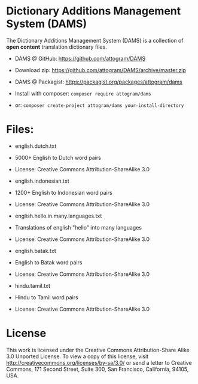 
Dictionary Additions Management System (DAMS)
====

The Dictionary Additions Management System (DAMS) is a collection 
of **open content** translation dictionary files.

* DAMS @ GitHub: https://github.com/attogram/DAMS
 * Download zip: https://github.com/attogram/DAMS/archive/master.zip
 
* DAMS @ Packagist: https://packagist.org/packages/attogram/dams
 * Install with composer: `composer require attogram/dams`
  * or: `composer create-project attogram/dams your-install-directory`

Files:
====

* english.dutch.txt
 * 5000+ English to Dutch word pairs
 * License: Creative Commons Attribution-ShareAlike 3.0

* english.indonesian.txt
 * 1200+ English to Indonesian word pairs
 * License: Creative Commons Attribution-ShareAlike 3.0

* english.hello.in.many.languages.txt
 * Translations of english "hello" into many languages
 * License: Creative Commons Attribution-ShareAlike 3.0

* english.batak.txt
 * English to Batak word pairs
 * License: Creative Commons Attribution-ShareAlike 3.0

* hindu.tamil.txt
 * Hindu to Tamil word pairs
 * License: Creative Commons Attribution-ShareAlike 3.0

License
====

This work is licensed under the Creative Commons Attribution-Share Alike 3.0 Unported License. 
To view a copy of this license, visit http://creativecommons.org/licenses/by-sa/3.0/ 
or send a letter to Creative Commons, 171 Second Street, Suite 300, San Francisco, California, 94105, USA.


